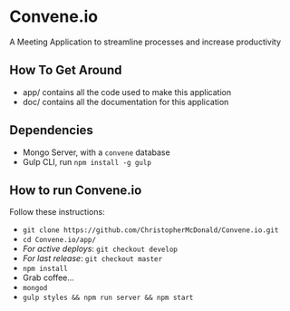 # Convene.io
A Meeting Application to streamline processes and increase productivity

## How To Get Around
- app/ contains all the code used to make this application
- doc/ contains all the documentation for this application

## Dependencies
- Mongo Server, with a `convene` database
- Gulp CLI, run `npm install -g gulp`

## How to run Convene.io
Follow these instructions:  
- `git clone https://github.com/ChristopherMcDonald/Convene.io.git`
- `cd Convene.io/app/`
- *For active deploys*: `git checkout develop`
- *For last release*: `git checkout master`
- `npm install`
- Grab coffee...
- `mongod`
- `gulp styles && npm run server && npm start`
